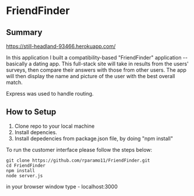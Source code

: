 # FriendFinder

## Summary
 https://still-headland-93466.herokuapp.com/

In this application I built a compatibility-based "FriendFinder" application -- basically a dating app. This full-stack site will take in results from the users' surveys, then compare their answers with those from other users. The app will then display the name and picture of the user with the best overall match. 

Express was used to handle routing.



## How to Setup

1. Clone repo to your local machine
2. Install depencies. 
3. Install depedencies from package.json file, by doing "npm install"

To run the customer interface please follow the steps below:

	git clone https://github.com/rparamo11/FriendFinder.git
	cd FriendFinder
	npm install
	node server.js
  in your browser window type - localhost:3000
